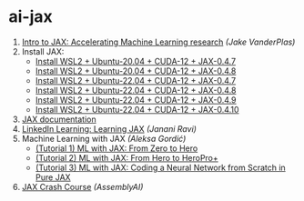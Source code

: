 # ai-jax

1. [Intro to JAX: Accelerating Machine Learning research](https://www.youtube.com/watch?v=WdTeDXsOSj4) _(Jake VanderPlas)_
2. Install JAX:
   * [Install WSL2 + Ubuntu-20.04 + CUDA-12 + JAX-0.4.7](install/wsl2_ubuntu-20.04_cuda-12_jax-0.4.7.txt)
   * [Install WSL2 + Ubuntu-20.04 + CUDA-12 + JAX-0.4.8](install/wsl2_ubuntu-20.04_cuda-12_jax-0.4.8.txt)
   * [Install WSL2 + Ubuntu-22.04 + CUDA-12 + JAX-0.4.7](install/wsl2_ubuntu-22.04_cuda-12_jax-0.4.7.txt)
   * [Install WSL2 + Ubuntu-22.04 + CUDA-12 + JAX-0.4.8](install/wsl2_ubuntu-22.04_cuda-12_jax-0.4.8.txt)
   * [Install WSL2 + Ubuntu-22.04 + CUDA-12 + JAX-0.4.9](install/wsl2_ubuntu-22.04_cuda-12_jax-0.4.9.txt)
   * [Install WSL2 + Ubuntu-22.04 + CUDA-12 + JAX-0.4.10](install/wsl2_ubuntu-22.04_cuda-12_jax-0.4.10.txt)
3. [JAX documentation](https://jax.readthedocs.io/en/latest/notebooks/quickstart.html)
4. [LinkedIn Learning: Learning JAX](https://www.linkedin.com/learning/learning-jax) _(Janani Ravi)_
5. Machine Learning with JAX _(Aleksa Gordić)_
   * [(Tutorial 1) ML with JAX: From Zero to Hero](https://www.youtube.com/watch?v=SstuvS-tVc0)
   * [(Tutorial 2) ML with JAX: From Hero to HeroPro+](https://www.youtube.com/watch?v=CQQaifxuFcs)
   * [(Tutorial 3) ML with JAX: Coding a Neural Network from Scratch in Pure JAX](https://www.youtube.com/watch?v=6_PqUPxRmjY)
7. [JAX Crash Course](https://www.youtube.com/watch?v=juo5G3t4qAo) _(AssemblyAI)_
